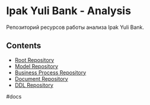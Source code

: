 # Ipak Yuli Bank - Analysis
Репозиторий ресурсов работы анализа Ipak Yuli Bank.

## Contents
- [Root Repository](./ABOUT.md)
- [Model Repository](./repos/model/ABOUT.md)
- [Business Process Repository](./repos/business-process/ABOUT.md)
- [Document Repository](./repos/document/ABOUT.md)
- [DDL Repository](./repos/ddl/ABOUT.md)

#docs
